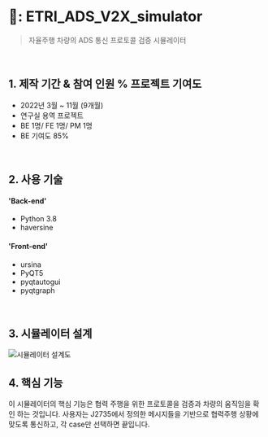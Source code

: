 # 📌: ETRI_ADS_V2X_simulator
> 자율주행 차량의 ADS 통신 프로토콜 검증 시뮬레이터

</br>

## 1. 제작 기간 & 참여 인원 % 프로젝트 기여도
- 2022년 3월 ~ 11월 (9개월)
- 연구실 용역 프로젝트
- BE 1명/ FE 1명/ PM 1명
- BE 기여도 85%

</br>

## 2. 사용 기술
#### 'Back-end'
  - Python 3.8
  - haversine
#### 'Front-end'
  - ursina
  - PyQT5
  - pyqtautogui
  - pyqtgraph

</br>

## 3. 시뮬레이터 설계
![시뮬레이터 설계도](https://github.com/havingforlunch/ETRI_ADS_V2X_simulator/assets/105187310/fcec0e92-4e10-4533-bd89-450ffafd3a68)

## 4. 핵심 기능
이 시뮬레이터의 핵심 기능은 협력 주행을 위한 프로토콜을 검증과 차량의 움직임을 확인 하는 것입니다.
사용자는 J2735에서 정의한 메시지들을 기반으로 협력주행 상황에 맞도록 통신하고, 각 case만 선택하면 끝입니다.
